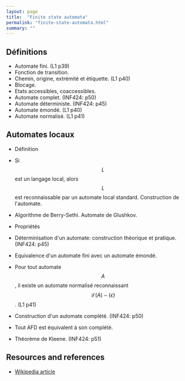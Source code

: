 ```yaml
---
layout: page
title:  "Finite state automata"
permalink: "finite-state-automata.html"
summary: ""
---
```


## Définitions
* Automate fini. (L1 p39)
* Fonction de transition.
* Chemin, origine, extrémité et étiquette. (L1 p40)
* Blocage.
* Etats accessibles, coaccessibles.
* Automate complet. (INF424: p50)
* Automate déterministe. (INF424: p45)
* Automate émondé. (L1 p40)
* Automate normalisé. (L1 p41)

## Automates locaux
* Définition
* Si $$L$$ est un langage local, alors $$L$$ est reconnaissable par un automate local standard. Construction de l'automate.
* Algorithme de Berry-Sethi. Automate de Glushkov.


* Propriétés
* Déterminisation d'un automate: construction théorique et pratique. (INF424: p45)
* Equivalence d'un automate fini avec un automate émondé.
* Pour tout automate $$A$$, il existe un automate normalisé reconnaissant $$\mathcal{L}(A)-\{\epsilon\}$$. (L1 p41)
* Construction d'un automate complété. (INF424: p50)
* Tout AFD est équivalent à son complété.
* Théorème de Kleene. (INF424: p51)

## Resources and references
* [Wikipedia article](https://en.wikipedia.org/wiki/Finite-state_machine)
